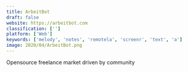 ```yaml
---
title: ArbeitBot
draft: false 
website: https://arbeitbot.com
classification: ['']
platform: ['Web']
keywords: ['melody', 'notes', 'remotela', 'screenr', 'text', 'a']
image: 2020/04/ArbeitBot.png
---
```

Opensource freelance market driven by community